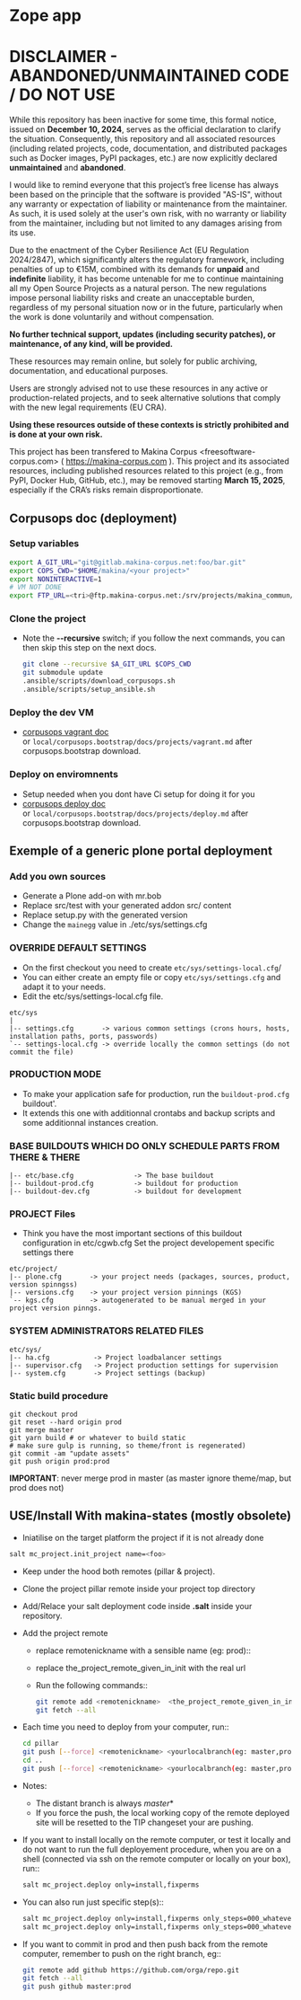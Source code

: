 # Zope app

DISCLAIMER - ABANDONED/UNMAINTAINED CODE / DO NOT USE
=======================================================
While this repository has been inactive for some time, this formal notice, issued on **December 10, 2024**, serves as the official declaration to clarify the situation. Consequently, this repository and all associated resources (including related projects, code, documentation, and distributed packages such as Docker images, PyPI packages, etc.) are now explicitly declared **unmaintained** and **abandoned**.

I would like to remind everyone that this project’s free license has always been based on the principle that the software is provided "AS-IS", without any warranty or expectation of liability or maintenance from the maintainer.
As such, it is used solely at the user's own risk, with no warranty or liability from the maintainer, including but not limited to any damages arising from its use.

Due to the enactment of the Cyber Resilience Act (EU Regulation 2024/2847), which significantly alters the regulatory framework, including penalties of up to €15M, combined with its demands for **unpaid** and **indefinite** liability, it has become untenable for me to continue maintaining all my Open Source Projects as a natural person.
The new regulations impose personal liability risks and create an unacceptable burden, regardless of my personal situation now or in the future, particularly when the work is done voluntarily and without compensation.

**No further technical support, updates (including security patches), or maintenance, of any kind, will be provided.**

These resources may remain online, but solely for public archiving, documentation, and educational purposes.

Users are strongly advised not to use these resources in any active or production-related projects, and to seek alternative solutions that comply with the new legal requirements (EU CRA).

**Using these resources outside of these contexts is strictly prohibited and is done at your own risk.**

This project has been transfered to Makina Corpus <freesoftware-corpus.com> ( https://makina-corpus.com ). This project and its associated resources, including published resources related to this project (e.g., from PyPI, Docker Hub, GitHub, etc.), may be removed starting **March 15, 2025**, especially if the CRA’s risks remain disproportionate.

## Corpusops doc (deployment)

### Setup variables
```sh
export A_GIT_URL="git@gitlab.makina-corpus.net:foo/bar.git"
export COPS_CWD="$HOME/makina/<your project>"
export NONINTERACTIVE=1
# VM NOT DONE
export FTP_URL=<tri>@ftp.makina-corpus.net:/srv/projects/makina_commun/data/commun/nobackup/vm_bar/*-*box
```
### Clone the project
- Note the **--recursive** switch; if you follow the next commands, you can then skip this step on the next docs.

    ```sh
    git clone --recursive $A_GIT_URL $COPS_CWD
    git submodule update
    .ansible/scripts/download_corpusops.sh
    .ansible/scripts/setup_ansible.sh
    ```

### Deploy the dev VM
- [corpusops vagrant doc](https://github.com/corpusops/corpusops.bootstrap/blob/master/docs/projects/vagrant.md)<br/>
  or ``local/corpusops.bootstrap/docs/projects/vagrant.md`` after corpusops.bootstrap download.

### Deploy on enviromnents
- Setup needed when you dont have Ci setup for doing it for you
- [corpusops deploy doc](https://github.com/corpusops/corpusops.bootstrap/blob/master/docs/projects/deploy.md)<br/>
  or ``local/corpusops.bootstrap/docs/projects/deploy.md`` after corpusops.bootstrap download.


## Exemple of a generic plone portal deployment

### Add you own sources
- Generate a Plone add-on with mr.bob
- Replace src/test with your generated addon src/ content
- Replace setup.py with the generated version
- Change the `mainegg` value in ./etc/sys/settings.cfg

### OVERRIDE DEFAULT SETTINGS
- On the first checkout you need to create ``etc/sys/settings-local.cfg``/
- You can either create an empty file or copy ``etc/sys/settings.cfg`` and adapt it to your needs.
- Edit the etc/sys/settings-local.cfg file.
```
etc/sys
|
|-- settings.cfg       -> various common settings (crons hours, hosts, installation paths, ports, passwords)
`-- settings-local.cfg -> override locally the common settings (do not commit the file)
```
### PRODUCTION MODE
- To make your application safe for production, run the ``buildout-prod.cfg`` buildout'.
- It extends this one with additionnal crontabs and backup scripts and some additionnal instances creation.

### BASE BUILDOUTS WHICH DO ONLY SCHEDULE PARTS FROM THERE & THERE
```
|-- etc/base.cfg               -> The base buildout
|-- buildout-prod.cfg          -> buildout for production
|-- buildout-dev.cfg           -> buildout for development
```

### PROJECT Files
- Think you have the most important sections of this buildout configuration in etc/cgwb.cfg
Set the project developement  specific settings there
```
etc/project/
|-- plone.cfg       -> your project needs (packages, sources, product, version spinngss)
|-- versions.cfg    -> your project version pinnings (KGS)
`-- kgs.cfg         -> autogenerated to be manual merged in your project version pinngs.
```

### SYSTEM ADMINISTRATORS RELATED FILES
```
etc/sys/
|-- ha.cfg           -> Project loadbalancer settings
|-- supervisor.cfg   -> Project production settings for supervision
|-- system.cfg       -> Project settings (backup)

```

### Static build procedure
```
git checkout prod
git reset --hard origin prod
git merge master
git yarn build # or whatever to build static
# make sure gulp is running, so theme/front is regenerated)
git commit -am "update assets"
git push origin prod:prod
```

**IMPORTANT**: never merge prod in master (as master ignore theme/map, but prod does not)


## USE/Install With makina-states (mostly obsolete)
- Iniatilise on the target platform the project if it is not already done
```sh
salt mc_project.init_project name=<foo>
```

- Keep under the hood both remotes (pillar & project).
- Clone the project pillar remote inside your project top directory
- Add/Relace your salt deployment code inside **.salt** inside your repository.
- Add the project remote
    - replace remotenickname with a sensible name (eg: prod)::
    - replace the_project_remote_given_in_init with the real url
    - Run the following commands::

        ```sh
        git remote add <remotenickname>  <the_project_remote_given_in_init>
        git fetch --all
        ```

- Each time you need to deploy from your computer, run::
    ```sh
    cd pillar
    git push [--force] <remotenickname> <yourlocalbranch(eg: master,prod,whatever)>:master
    cd ..
    git push [--force] <remotenickname> <yourlocalbranch(eg: master,prod,whatever)>:master
    ```

- Notes:
    - The distant branch is always *master**
    - If you force the push, the local working copy of the remote deployed site
      will be resetted to the TIP changeset your are pushing.

- If you want to install locally on the remote computer, or test it locally and
  do not want to run the full deployement procedure, when you are on a shell
  (connected via ssh on the remote computer or locally on your box), run::
    ```sh
    salt mc_project.deploy only=install,fixperms
    ```
- You can also run just specific step(s)::
    ```sh
    salt mc_project.deploy only=install,fixperms only_steps=000_whatever
    salt mc_project.deploy only=install,fixperms only_steps=000_whatever,001_else
    ```
- If you want to commit in prod and then push back from the remote computer, remember
  to push on the right branch, eg::
    ```sh
    git remote add github https://github.com/orga/repo.git
    git fetch --all
    git push github master:prod
    ```


